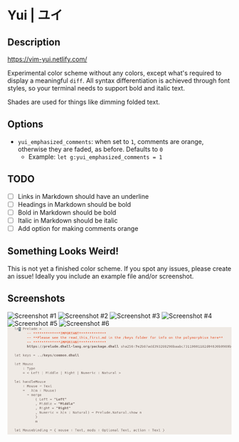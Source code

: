 # Yui | ユイ

## Description

https://vim-yui.netlify.com/

Experimental color scheme without any colors, except what's required to display a meaningful `diff`.
All syntax differentiation is achieved through font styles, so your terminal needs to support bold and italic text.

Shades are used for things like dimming folded text.

## Options

* `yui_emphasized_comments`: when set to `1`, comments are orange, otherwise they are faded, as before. Defaults to `0`
    * Example: `let g:yui_emphasized_comments = 1`

## TODO

- [ ] Links in Markdown should have an underline
- [ ] Headings in Markdown should be bold
- [ ] Bold in Markdown should be bold
- [ ] Italic in Markdown should be italic
- [ ] Add option for making comments orange

## Something Looks Weird!

This is not yet a finished color scheme. If you spot any issues, please create an issue! Ideally you include an example file and/or screenshot.

## Screenshots

![Screenshot #1](./public/yui_1.png)
![Screenshot #2](./public/yui_2.png)
![Screenshot #3](./public/yui_3.png)
![Screenshot #4](./public/yui_4.png)
![Screenshot #5](./public/yui_5.png)
![Screenshot #6](./public/yui_6.png)
![Screenshot #7](./public/yui_7.png)
